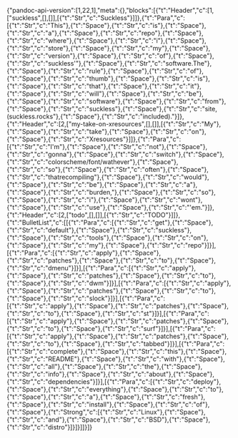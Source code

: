 {"pandoc-api-version":\[1,22,1\],"meta":{},"blocks":\[{"t":"Header","c":\[1,\["suckless",\[\],\[\]\],\[{"t":"Str","c":"Suckless"}\]\]},{"t":"Para","c":\[{"t":"Str","c":"This"},{"t":"Space"},{"t":"Str","c":"is"},{"t":"Space"},{"t":"Str","c":"a"},{"t":"Space"},{"t":"Str","c":"repo"},{"t":"Space"},{"t":"Str","c":"where"},{"t":"Space"},{"t":"Str","c":"i"},{"t":"Space"},{"t":"Str","c":"store"},{"t":"Space"},{"t":"Str","c":"my"},{"t":"Space"},{"t":"Str","c":"version"},{"t":"Space"},{"t":"Str","c":"of"},{"t":"Space"},{"t":"Str","c":"suckless'"},{"t":"Space"},{"t":"Str","c":"software.The"},{"t":"Space"},{"t":"Str","c":"rule"},{"t":"Space"},{"t":"Str","c":"of"},{"t":"Space"},{"t":"Str","c":"thumb"},{"t":"Space"},{"t":"Str","c":"is"},{"t":"Space"},{"t":"Str","c":"that"},{"t":"Space"},{"t":"Str","c":"it"},{"t":"Space"},{"t":"Str","c":"will"},{"t":"Space"},{"t":"Str","c":"be"},{"t":"Space"},{"t":"Str","c":"software"},{"t":"Space"},{"t":"Str","c":"from"},{"t":"Space"},{"t":"Str","c":"suckless"},{"t":"Space"},{"t":"Str","c":"site,(suckless.rocks"},{"t":"Space"},{"t":"Str","c":"included)."}\]},{"t":"Header","c":\[2,\["my-take-on-xresources",\[\],\[\]\],\[{"t":"Str","c":"My"},{"t":"Space"},{"t":"Str","c":"take"},{"t":"Space"},{"t":"Str","c":"on"},{"t":"Space"},{"t":"Str","c":"Xresources"}\]\]},{"t":"Para","c":\[{"t":"Str","c":"I'm"},{"t":"Space"},{"t":"Str","c":"not"},{"t":"Space"},{"t":"Str","c":"gonna"},{"t":"Space"},{"t":"Str","c":"switch"},{"t":"Space"},{"t":"Str","c":"colorscheme/font/wathever"},{"t":"Space"},{"t":"Str","c":"so"},{"t":"Space"},{"t":"Str","c":"often"},{"t":"Space"},{"t":"Str","c":"thatrecompiling"},{"t":"Space"},{"t":"Str","c":"would"},{"t":"Space"},{"t":"Str","c":"be"},{"t":"Space"},{"t":"Str","c":"a"},{"t":"Space"},{"t":"Str","c":"burden,"},{"t":"Space"},{"t":"Str","c":"so"},{"t":"Space"},{"t":"Str","c":"i"},{"t":"Space"},{"t":"Str","c":"wont"},{"t":"Space"},{"t":"Str","c":"use"},{"t":"Space"},{"t":"Str","c":"'em."}\]},{"t":"Header","c":\[2,\["todo",\[\],\[\]\],\[{"t":"Str","c":"TODO"}\]\]},{"t":"BulletList","c":\[\[{"t":"Para","c":\[{"t":"Str","c":"get"},{"t":"Space"},{"t":"Str","c":"default"},{"t":"Space"},{"t":"Str","c":"suckless"},{"t":"Space"},{"t":"Str","c":"tools"},{"t":"Space"},{"t":"Str","c":"on"},{"t":"Space"},{"t":"Str","c":"my"},{"t":"Space"},{"t":"Str","c":"repo"}\]}\],\[{"t":"Para","c":\[{"t":"Str","c":"apply"},{"t":"Space"},{"t":"Str","c":"patches"},{"t":"Space"},{"t":"Str","c":"to"},{"t":"Space"},{"t":"Str","c":"dmenu"}\]}\],\[{"t":"Para","c":\[{"t":"Str","c":"apply"},{"t":"Space"},{"t":"Str","c":"patches"},{"t":"Space"},{"t":"Str","c":"to"},{"t":"Space"},{"t":"Str","c":"dwm"}\]}\],\[{"t":"Para","c":\[{"t":"Str","c":"apply"},{"t":"Space"},{"t":"Str","c":"patches"},{"t":"Space"},{"t":"Str","c":"to"},{"t":"Space"},{"t":"Str","c":"slock"}\]}\],\[{"t":"Para","c":\[{"t":"Str","c":"apply"},{"t":"Space"},{"t":"Str","c":"patches"},{"t":"Space"},{"t":"Str","c":"to"},{"t":"Space"},{"t":"Str","c":"st"}\]}\],\[{"t":"Para","c":\[{"t":"Str","c":"apply"},{"t":"Space"},{"t":"Str","c":"patches"},{"t":"Space"},{"t":"Str","c":"to"},{"t":"Space"},{"t":"Str","c":"surf"}\]}\],\[{"t":"Para","c":\[{"t":"Str","c":"apply"},{"t":"Space"},{"t":"Str","c":"patches"},{"t":"Space"},{"t":"Str","c":"to"},{"t":"Space"},{"t":"Str","c":"tabbed"}\]}\],\[{"t":"Para","c":\[{"t":"Str","c":"complete"},{"t":"Space"},{"t":"Str","c":"this"},{"t":"Space"},{"t":"Str","c":"README"},{"t":"Space"},{"t":"Str","c":"with"},{"t":"Space"},{"t":"Str","c":"all"},{"t":"Space"},{"t":"Str","c":"the"},{"t":"Space"},{"t":"Str","c":"info"},{"t":"Space"},{"t":"Str","c":"about"},{"t":"Space"},{"t":"Str","c":"dependencies"}\]}\],\[{"t":"Para","c":\[{"t":"Str","c":"deploy"},{"t":"Space"},{"t":"Str","c":"everything"},{"t":"Space"},{"t":"Str","c":"to"},{"t":"Space"},{"t":"Str","c":"a"},{"t":"Space"},{"t":"Str","c":"fresh"},{"t":"Space"},{"t":"Str","c":"install"},{"t":"Space"},{"t":"Str","c":"of"},{"t":"Space"},{"t":"Strong","c":\[{"t":"Str","c":"Linux"},{"t":"Space"},{"t":"Str","c":"and"},{"t":"Space"},{"t":"Str","c":"BSD"},{"t":"Space"},{"t":"Str","c":"distro"}\]}\]}\]\]}\]}
